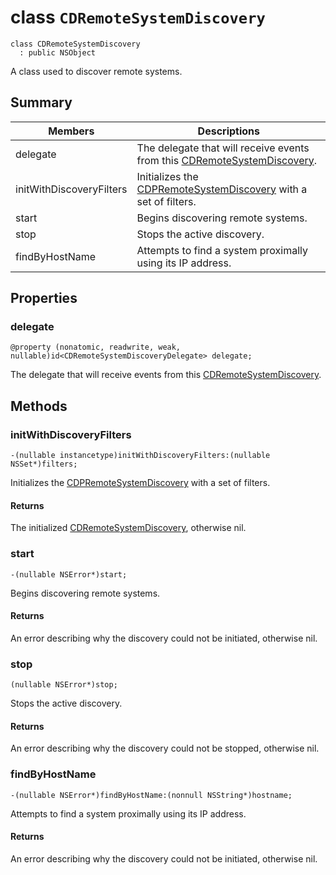 # class `CDRemoteSystemDiscovery` 

```
class CDRemoteSystemDiscovery
  : public NSObject
```  

A class used to discover remote systems.

## Summary

 Members                        | Descriptions                                
--------------------------------|---------------------------------------------
delegate | The delegate that will receive events from this [CDRemoteSystemDiscovery]( ).
initWithDiscoveryFilters | Initializes the [CDPRemoteSystemDiscovery]( ) with a set of filters.
start | Begins discovering remote systems.
stop | Stops the active discovery.
findByHostName | Attempts to find a system proximally using its IP address.

## Properties

### delegate
`@property (nonatomic, readwrite, weak, nullable)id<CDRemoteSystemDiscoveryDelegate> delegate;`

The delegate that will receive events from this [CDRemoteSystemDiscovery]( ).

## Methods

### initWithDiscoveryFilters
`-(nullable instancetype)initWithDiscoveryFilters:(nullable NSSet*)filters;` 

Initializes the [CDPRemoteSystemDiscovery]( ) with a set of filters.

#### Returns
The initialized [CDRemoteSystemDiscovery](#interface_c_d_remote_system_discovery), otherwise nil.

### start
`-(nullable NSError*)start;` 

Begins discovering remote systems.

#### Returns
An error describing why the discovery could not be initiated, otherwise nil.

### stop
`(nullable NSError*)stop;` 

Stops the active discovery.

#### Returns
An error describing why the discovery could not be stopped, otherwise nil.

### findByHostName
`-(nullable NSError*)findByHostName:(nonnull NSString*)hostname;` 

Attempts to find a system proximally using its IP address.

#### Returns
An error describing why the discovery could not be initiated, otherwise nil.